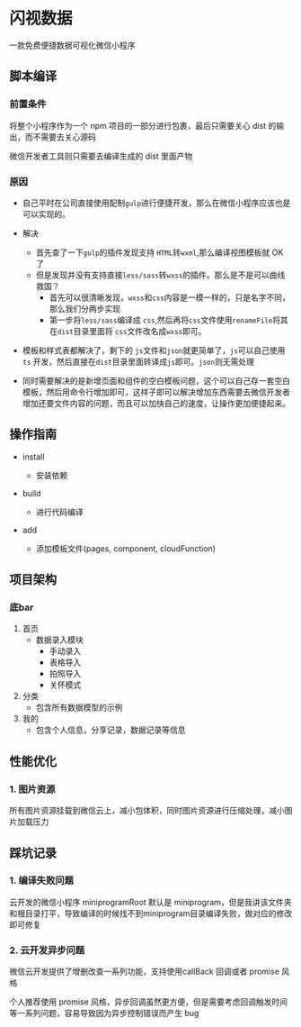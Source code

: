 # 闪视数据
一款免费便捷数据可视化微信小程序

## 脚本编译

### 前置条件
将整个小程序作为一个 npm 项目的一部分进行包裹，最后只需要关心 dist 的输出，而不需要去关心源码

微信开发者工具则只需要去编译生成的 dist 里面产物

### 原因
- 自己平时在公司直接使用配制`gulp`进行便捷开发，那么在微信小程序应该也是可以实现的。
- 解决
    - 首先查了一下`gulp`的插件发现支持 `HTML`转`wxml`,那么编译视图模板就 OK 了
    - 但是发现并没有支持直接`less/sass`转`wxss`的插件。那么是不是可以曲线救国？
        - 首先可以很清晰发现，`wxss`和`css`内容是一模一样的，只是名字不同，那么我们分两步实现
        - 第一步将`less/sass`编译成 `css`,然后再将`css`文件使用`renameFile`将其在`dist`目录里面将 `css`文件改名成`wxss`即可。

- 模板和样式表都解决了，剩下的 `js`文件和`json`就更简单了，`js`可以自己使用 `ts` 开发，然后直接在`dist`目录里面转译成`js`即可。`json`则无需处理

- 同时需要解决的是新增页面和组件的空白模板问题，这个可以自己存一套空白模板，然后用命令行增加即可，这样子即可以解决增加东西需要去微信开发者增加还要文件内容的问题，而且可以加快自己的速度，让操作更加便捷起来。

## 操作指南

- install
    - 安装依赖

- build
    - 进行代码编译

- add
    - 添加模板文件(pages, component, cloudFunction)

## 项目架构

### 底bar
1. 首页
    - 数据录入模块
        - 手动录入
        - 表格导入
        - 拍照导入
        - 关怀模式
2. 分类
    - 包含所有数据模型的示例
3. 我的
    - 包含个人信息，分享记录，数据记录等信息

## 性能优化
### 1. 图片资源
所有图片资源挂载到微信云上，减小包体积，同时图片资源进行压缩处理，减小图片加载压力

## 踩坑记录

### 1. 编译失败问题
云开发的微信小程序 miniprogramRoot 默认是 miniprogram，但是我讲该文件夹和根目录打平，导致编译的时候找不到miniprogram目录编译失败，做对应的修改即可修复

### 2. 云开发异步问题
微信云开发提供了增删改查一系列功能，支持使用callBack 回调或者 promise 风格

个人推荐使用 promise 风格，异步回调虽然更方便，但是需要考虑回调触发时间等一系列问题，容易导致因为异步控制错误而产生 bug